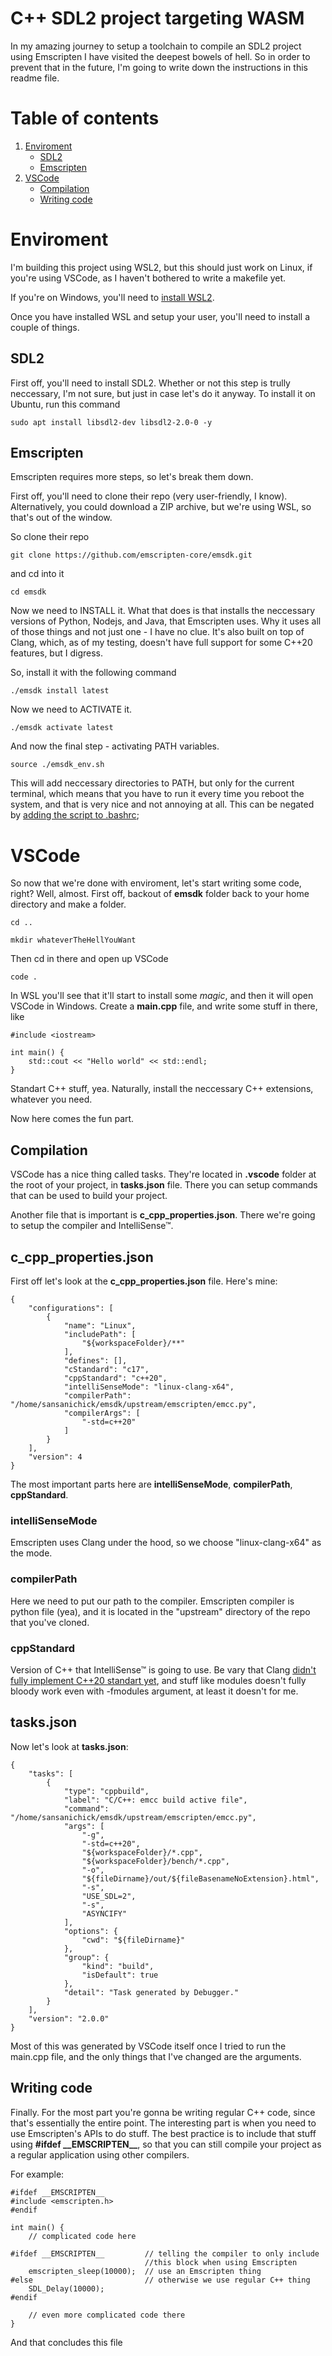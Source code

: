 # C++ SDL2 project targeting WASM
In my amazing journey to setup a toolchain to compile an SDL2 project using Emscripten I have visited the deepest bowels of hell. So in order to prevent that in the future, I'm going to write down the instructions in this readme file.


# Table of contents
1. [Enviroment](#enviroment)
    - [SDL2](#sdl2)
    - [Emscripten](#emscripten)
2. [VSCode](#vscode)
    - [Compilation](#compilation)
    - [Writing code](#writing-code)

# Enviroment
I'm building this project using WSL2, but this should just work on Linux, if you're using VSCode, as I haven't bothered to write a makefile yet.

If you're on Windows, you'll need to [install WSL2](https://docs.microsoft.com/en-us/windows/wsl/install).

Once you have installed WSL and setup your user, you'll need to install a couple of things.

## SDL2
First off, you'll need to install SDL2. Whether or not this step is trully neccessary, I'm not sure, but just in case let's do it anyway.
To install it on Ubuntu, run this command

```
sudo apt install libsdl2-dev libsdl2-2.0-0 -y
```

## Emscripten
Emscripten requires more steps, so let's break them down.

First off, you'll need to clone their repo (very user-friendly, I know). Alternatively, you could download a ZIP archive, but we're using WSL, so that's out of the window.

So clone their repo

```
git clone https://github.com/emscripten-core/emsdk.git
```

and cd into it

```
cd emsdk
```

Now we need to INSTALL it. What that does is that installs the neccessary versions of Python, Nodejs, and Java, that Emscripten uses. Why it uses all of those things and not just one - I have no clue. It's also built on top of Clang, which, as of my testing, doesn't have full support for some C++20 features, but I digress.

So, install it with the following command

```
./emsdk install latest
```

Now we need to ACTIVATE it. 
```
./emsdk activate latest
```

And now the final step - activating PATH variables.
```
source ./emsdk_env.sh
```
This will add neccessary directories to PATH, but only for the current terminal, which means that you have to run it every time you reboot the system, and that is very nice and not annoying at all.
This can be negated by [adding the script to .bashrc](https://stackoverflow.com/a/38227522/10622326);


# VSCode
So now that we're done with enviroment, let's start writing some code, right? Well, almost.
First off, backout of **emsdk** folder back to your home directory and make a folder.
```
cd ..

mkdir whateverTheHellYouWant
```

Then cd in there and open up VSCode
```
code .
```
In WSL you'll see that it'll start to install some *magic*, and then it will open VSCode in Windows.
Create a **main.cpp** file, and write some stuff in there, like
```
#include <iostream>

int main() {
    std::cout << "Hello world" << std::endl;
}
```
Standart C++ stuff, yea. Naturally, install the neccessary C++ extensions, whatever you need.

Now here comes the fun part.

## Compilation
VSCode has a nice thing called tasks. They're located in **.vscode** folder at the root of your project, in **tasks.json** file. There you can setup commands that can be used to build your project.

Another file that is important is **c_cpp_properties.json**. There we're going to setup the compiler and IntelliSense™.

## c_cpp_properties.json
First off let's look at the **c_cpp_properties.json** file.
Here's mine:
```
{
    "configurations": [
        {
            "name": "Linux",
            "includePath": [
                "${workspaceFolder}/**"
            ],
            "defines": [],
            "cStandard": "c17",
            "cppStandard": "c++20",
            "intelliSenseMode": "linux-clang-x64",
            "compilerPath": "/home/sansanichick/emsdk/upstream/emscripten/emcc.py",
            "compilerArgs": [
                "-std=c++20"
            ]
        }
    ],
    "version": 4
}
```
The most important parts here are **intelliSenseMode**, **compilerPath**, **cppStandard**.

### intelliSenseMode
Emscripten uses Clang under the hood, so we choose "linux-clang-x64" as the mode.

### compilerPath
Here we need to put our path to the compiler. Emscripten compiler is python file (yea), and it is located in the "upstream" directory of the repo that you've cloned. 

### cppStandard
Version of C++ that IntelliSense™ is going to use. Be vary that Clang [didn't fully implement C++20 standart yet](https://clang.llvm.org/cxx_status.html), and stuff like modules doesn't fully bloody work even with -fmodules argument, at least it doesn't for me.

## tasks.json
Now let's look at **tasks.json**:
```
{
    "tasks": [
        {
            "type": "cppbuild",
            "label": "C/C++: emcc build active file",
            "command": "/home/sansanichick/emsdk/upstream/emscripten/emcc.py",
            "args": [
                "-g",
                "-std=c++20",
                "${workspaceFolder}/*.cpp",
                "${workspaceFolder}/bench/*.cpp",
                "-o",
                "${fileDirname}/out/${fileBasenameNoExtension}.html",
                "-s",
                "USE_SDL=2",
                "-s",
                "ASYNCIFY"
            ],
            "options": {
                "cwd": "${fileDirname}"
            },
            "group": {
                "kind": "build",
                "isDefault": true
            },
            "detail": "Task generated by Debugger."
        }
    ],
    "version": "2.0.0"
}
```

Most of this was generated by VSCode itself once I tried to run the main.cpp file, and the only things that I've changed are the arguments.

## Writing code
Finally.
For the most part you're gonna be writing regular C++ code, since that's essentially the entire point. The interesting part is when you need to use Emscripten's APIs to do stuff. The best practice is to include that stuff using **#ifdef \_\_EMSCRIPTEN__**, so that you can still compile your project as a regular application using other compilers.

For example:
```
#ifdef __EMSCRIPTEN__
#include <emscripten.h>
#endif

int main() {
    // complicated code here

#ifdef __EMSCRIPTEN__         // telling the compiler to only include 
                              //this block when using Emscripten
    emscripten_sleep(10000);  // use an Emscripten thing
#else                         // otherwise we use regular C++ thing
    SDL_Delay(10000);
#endif

    // even more complicated code there
}
```

And that concludes this file